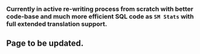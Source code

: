 ### Currently in active re-writing process from scratch with better code-base and much more efficient SQL code as ``SM Stats`` with full extended translation support.

## Page to be updated.
